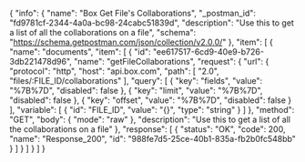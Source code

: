 {
  "info": {
    "name": "Box Get File's Collaborations",
    "_postman_id": "fd9781cf-2344-4a0a-bc98-24cabc51839d",
    "description": "Use this to get a list of all the collaborations on a file",
    "schema": "https://schema.getpostman.com/json/collection/v2.0.0/"
  },
  "item": [
    {
      "name": "documents",
      "item": [
        {
          "id": "ee617517-6cd9-40e9-b726-3db221478d96",
          "name": "getFileCollaborations",
          "request": {
            "url": {
              "protocol": "http",
              "host": "api.box.com",
              "path": [
                "2.0",
                "files/:FILE_ID/collaborations"
              ],
              "query": [
                {
                  "key": "fields",
                  "value": "%7B%7D",
                  "disabled": false
                },
                {
                  "key": "limit",
                  "value": "%7B%7D",
                  "disabled": false
                },
                {
                  "key": "offset",
                  "value": "%7B%7D",
                  "disabled": false
                }
              ],
              "variable": [
                {
                  "id": "FILE_ID",
                  "value": "{}",
                  "type": "string"
                }
              ]
            },
            "method": "GET",
            "body": {
              "mode": "raw"
            },
            "description": "Use this to get a list of all the collaborations on a file"
          },
          "response": [
            {
              "status": "OK",
              "code": 200,
              "name": "Response_200",
              "id": "988fe7d5-25ce-40b1-835a-fb2b0fc548bb"
            }
          ]
        }
      ]
    }
  ]
}